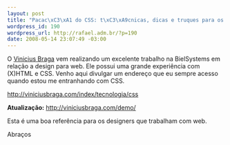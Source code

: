 ```yaml
--- 
layout: post
title: "Pacac\xC3\xA1 do CSS: t\xC3\xA9cnicas, dicas e truques para os designers de web"
wordpress_id: 190
wordpress_url: http://rafael.adm.br/?p=190
date: 2008-05-14 23:07:49 -03:00
---
```

O <a href="http://viniciusbraga.com">Vinicius Braga</a> vem realizando um excelente trabalho na BielSystems em relação a design para web. Ele possui uma grande experiência com (X)HTML e CSS. Venho aqui divulgar um endereço que eu sempre acesso quando estou me entranhando com CSS.

<a href="http://viniciusbraga.com/index/tecnologia/css">http://viniciusbraga.com/index/tecnologia/css</a>

<strong>Atualização:</strong> <a href="http://viniciusbraga.com/demo/">http://viniciusbraga.com/demo/</a>

Esta é uma boa referência para os designers que trabalham com web.

Abraços
